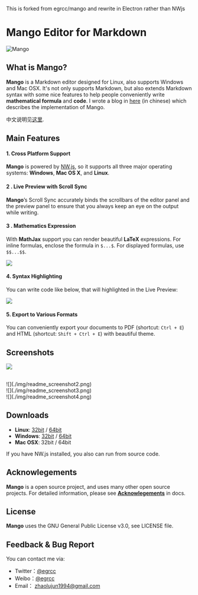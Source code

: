 This is forked from egrcc/mango and rewrite in Electron rather than NWjs

# Mango Editor for Markdown

![Mango](./img/Mango1_256.png)

## What is Mango?

**Mango** is a Markdown editor designed for Linux, also supports Windows and Mac OSX. It's not only supports Markdown, but also extends Markdown syntax with some nice features to help people conveniently write **mathematical formula** and **code**. I wrote a blog in [here](http://egrcc.github.io/2015/04/12/mango-tutorial/) (in chinese) which describes the implementation of Mango.

中文说明见[这里](./README-zh.md).

## Main Features

#### 1. Cross Platform Support

**Mango** is powered by [NW.js](http://nwjs.io/), so it supports all three major operating systems: **Windows**, **Mac OS X**, and **Linux**. 

#### 2 . Live Preview with Scroll Sync

**Mango**’s Scroll Sync accurately binds the scrollbars of the editor panel and the preview panel to ensure that you always keep an eye on the output while writing.

#### 3 . Mathematics Expression

With **MathJax** support you can render beautiful **LaTeX** expressions. For inline formulas, enclose the formula in `$...$`. For displayed formulas, use `$$...$$`. 

![](./img/readme_math.png)

    
    
                            
#### 4. Syntax Highlighting 

You can write code like below, that will highlighted in the Live Preview:

![](./img/readme_code.png)

#### 5. Export to Various Formats 

You can conveniently export your documents to PDF (shortcut: `Ctrl + E`) and HTML (shortcut: `Shift + Ctrl + E`) with beautiful theme.

## Screenshots

![](./img/readme_screenshot1.png)


</br>
![](./img/readme_screenshot2.png)

</br>
![](./img/readme_screenshot3.png)

</br>
![](./img/readme_screenshot4.png)

## Downloads

- **Linux**: [32bit](https://github.com/egrcc/Mango-dists/blob/master/mango-v0.1.0-linux-ia32.tar.gz?raw=true) / [64bit](https://github.com/egrcc/Mango-dists/blob/master/mango-v0.1.0-linux-x64.tar.gz?raw=true)
- **Windows**: [32bit](https://github.com/egrcc/Mango-dists/blob/master/mango-v0.1.0-win-ia32.zip?raw=true) / [64bit](https://github.com/egrcc/Mango-dists/blob/master/mango-v0.1.0-win-x64.zip?raw=true)
- **Mac OSX**: 32bit / 64bit

If you have NW.js installed, you also can run from source code.

## Acknowlegements

**Mango** is a open source project, and uses many other open source projects. For detailed information, please see [**Acknowlegements**](./docs/Acknowlegements.md) in docs. 

## License

**Mango** uses the GNU General Public License v3.0, see LICENSE file.

## Feedback & Bug Report

You can contact me via:

- Twitter：[@egrcc](https://twitter.com/egrcc)
- Weibo：[@egrcc](http://weibo.com/u/2948739432)
- Email： [zhaolujun1994@gmail.com](mailto:zhaolujun1994@gmail.com)
